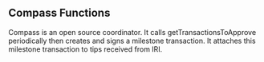 ## Compass Functions

Compass is an open source coordinator.  It calls getTransactionsToApprove periodically then creates and signs a milestone transaction.  It attaches this milestone transaction to tips received from IRI.
